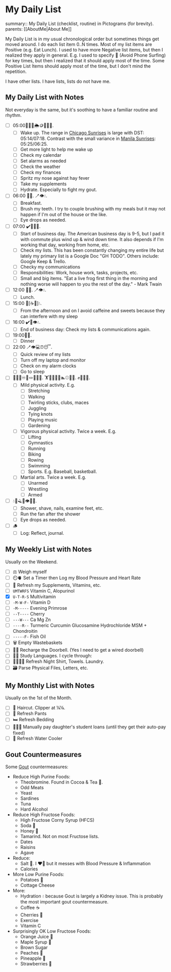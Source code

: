 # My Daily List

summary:: My Daily List (checklist, routine) in Pictograms (for brevity).
parents: [[AboutMe|About Me]]

My Daily List is in my usual chronological order but sometimes things get moved around. I do each list item 0..N times. Most of my list items are Positive (e.g. Eat Lunch). I used to have more Negative list items, but then I realized they apply in general. E.g. I used to specify 📵 (Avoid Phone Surfing) for key times, but then I realized that it should apply most of the time. Some Positive List Items should apply most of the time, but I don't mind the repetition.

I have other lists. I have lists, lists do not have me.

## My Daily List with Notes

Not everyday is the same, but it's soothing to have a familiar routine and rhythm. 
- [ ] 05:00🔆📆⏰🌦️🪙👃💊💧.
  - [ ] Wake up. The range in [Chicago Sunrises](https://www.timeanddate.com/sun/usa/chicago) is large with DST: 05:14/07:18. Contrast with the small variance in [Manila Sunrises](https://www.timeanddate.com/sun/philippines/manila): 05:25/06:25.
  - [ ] Get more light to help me wake up
  - [ ] Check my calendar
  - [ ] Set alarms as needed
  - [ ] Check the weather
  - [ ] Check my finances
  - [ ] Spritz my nose against hay fever
  - [ ] Take my supplements
  - [ ] Hydrate. Especially to fight my gout.
- [ ] 06:00 🍴💧. 🪥👁️💧.
  - [ ] Breakfast.
  - [ ] Brush my teeth. I try to couple brushing with my meals but it may not happen if I'm out of the house or the like.
  - [ ] Eye drops as needed.
- [ ] 07:00 ✔️📧🐸💧.
  - [ ] Start of business day. The American business day is 9-5, but I pad it with commute plus wind up & wind down time. It also depends if I'm working that day, working from home, etc.
  - [ ] Check my lists. This has been constantly changing my entire life but lately my primary list is a Google Doc "GH TODO". Others include: Google Keep & Trello.
  - [ ] Checky my communications
  - [ ] Responsibilities: Work, house work, tasks, projects, etc.
  - [ ] Small and big items. "Eat a live frog first thing in the morning and nothing worse will happen to you the rest of the day." - Mark Twain
- [ ] 12:00 🍴💧. 🪥👁️💧.
  - [ ] Lunch.
- [ ] 15:00 🚫[☕🍬]💧.
  - [ ] From the afternoon and on I avoid caffeine and sweets because they can interfere with my sleep
- [ ] 16:00 ✔️📧👁️💧.
  - [ ] End of business day: Check my lists & communications again.
- [ ] 19:00🍴💧.
  - [ ] Dinner
- [ ] 22:00 🪥👁️💻⏰😴.
  - [ ] Quick review of my lists
  - [ ] Turn off my laptop and monitor
  - [ ] Check on my alarm clocks
  - [ ] Go to sleep
- [ ] 🖖🚶🏽♾️🤹🪢🎵🌱💧. 🏋️🤸🏃🚴🚣🏊⚾🏀💧. ✊🤼🤺💧.
  - [ ] Mild physical activity. E.g.
    - [ ] Stretching
    - [ ] Walking
    - [ ] Twirling sticks, clubs, maces
    - [ ] Juggling
    - [ ] Tying knots
    - [ ] Playing music
    - [ ] Gardening
  - [ ] Vigorous physical activity. Twice a week. E.g.
    - [ ] Lifting
    - [ ] Gymnastics
    - [ ] Running
    - [ ] Biking
    - [ ] Rowing
    - [ ] Swimming
    - [ ] Sports. E.g. Baseball, basketball.
  - [ ] Martial arts. Twice a week. E.g.
    - [ ] Unarmed
    - [ ] Wrestling
    - [ ] Armed
- [ ] 💧🚿🪒👣👁️💨💧.
  - [ ] Shower, shave, nails, examine feet, etc.
  - [ ] Run the fan after the shower
  - [ ] Eye drops as needed.
- [ ] 🪵
    - [ ] Log: Reflect, journal.

## My Weekly List with Notes

Usually on the Weekend.
- [ ] ⚖️ Weigh myself
- [ ] ⏲️🫀 Set a Timer then Log my Blood Pressure and Heart Rate
- [ ] 💊 Refresh my Supplements, Vitamins, etc.
- [ ] `UMTWRFS` Vitamin C, Alopurinol
- [x] `U-T-R-S` Multivitamin
- [ ] `-M-W-F-` Vitamin D
- [ ] `-M-----` Evening Primrose
- [ ] `--T----` Cherry
- [ ] `---W---` Ca Mg Zn
- [ ] `----R--` Turmeric Curcumin Glucosamine Hydrochloride MSM + Chondroitin
- [ ] `-----F-` Fish Oil
- [ ] 🗑️ Empty Wastebaskets
- [ ] 🚪🔔 Recharge the Doorbell. (Yes I need to get a wired doorbell)
- [ ] 🦉🤟 Study Languages. I cycle through:
- [ ] 🌙👕🛀🧺 Refresh Night Shirt, Towels. Laundry.
- [ ] 🗃️ Parse Physical Files, Letters, etc.

## My Monthly List with Notes

Usually on the 1st of the Month.
- [ ] 💇 Haircut. Clipper at ¼⅛.
- [ ] 👖 Refresh Pants
- [ ] 🛏️ Refresh Bedding
- [ ] 👩‍🎓💲 Manually pay daughter's student loans (until they get their auto-pay fixed)
- [ ] 🚰 Refresh Water Cooler

## Gout Countermeasures

Some [Gout](https://en.wikipedia.org/wiki/Gout) countermeasures:
- Reduce High Purine Foods:
  - Theobromine. Found in Cocoa & Tea 🍵.
  - Odd Meats
  - Yeast
  - Sardines
  - Tuna
  - Hard Alcohol
- Reduce High Fructose Foods:
  - High Fructose Corny Syrup (HFCS)
  - Soda 🥤
  - Honey 🍯
  - Tamarind. Not on most Fructose lists.
  - Dates
  - Raisins
  - Agave
- Reduce:
  - Salt 🧂. I ❤️🧂 but it messes with Blood Pressure & Inflammation
  - Calories
- More Low Purine Foods:
  - Potatoes 🥔
  - Cottage Cheese
- More:
  - Hydration 💧 because Gout is largely a Kidney issue. This is probably the most important gout countermeasure.
  - Coffee ☕
  - Cherries 🍒
  - Exercise
  - Vitamin C
- Surprisingly OK Low Fructose Foods:
  - Orange Juice 🍊
  - Maple Syrup 🍁
  - Brown Sugar
  - Peaches 🍑
  - Pineapple 🍍
  - Strawberries 🍓
